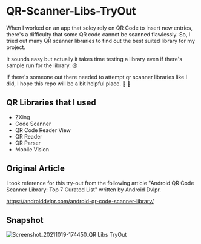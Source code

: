 # QR-Scanner-Libs-TryOut

When I worked on an app that soley rely on QR Code to insert new entries, there's a difficulty that some QR code cannot be scanned flawlessly. So, I tried out many QR scanner libraries to find out the best suited library for my project. 

It sounds easy but actually it takes time testing a library even if there's sample run for the library. :tired_face:

If there's someone out there needed to attempt qr scanner libraries like I did, I hope this repo will be a bit helpful place. :orange_heart: :blue_heart:


## QR Libraries that I used
* ZXing
* Code Scanner
* QR Code Reader View
* QR Reader
* QR Parser
* Mobile Vision


## Original Article
I took reference for this try-out from the following article "Android QR Code Scanner Library: Top 7 Curated List" written by Android Dvlpr.

https://androiddvlpr.com/android-qr-code-scanner-library/


## Snapshot
![Screenshot_20211019-174450_QR Libs TryOut](https://user-images.githubusercontent.com/20620501/137907249-68c77c2b-4336-4851-8e3d-a4e4a5c52f92.jpg)
